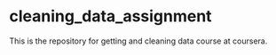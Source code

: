 cleaning_data_assignment
========================

This is the repository for getting and cleaning data course at coursera.
